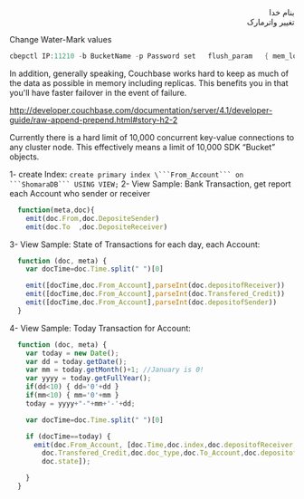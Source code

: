 <div dir="rtl">بنام خدا</div>

<div dir="rtl">تغییر واترمارک</div>

Change Water-Mark values

```c
cbepctl IP:11210 -b BucketName -p Password set   flush_param   { mem_low_wat | mem_high_wat | pager_active_vb_pcnt }   NewValue
```

In addition, generally speaking, Couchbase works hard to keep as much of the data as possible in memory including replicas. This benefits you in that you'll have faster failover in the event of failure. 

http://developer.couchbase.com/documentation/server/4.1/developer-guide/raw-append-prepend.html#story-h2-2

Currently there is a hard limit of 10,000 concurrent key-value connections to any cluster node. This effectively means a limit of 10,000 SDK “Bucket” objects.

1- create Index: `create primary index \```From_Account``` on ```ShomaraDB``` USING VIEW;`
2- View Sample: Bank Transaction, get report each Account who sender or receiver
```javascript
  function(meta,doc){
    emit(doc.From,doc.DepositeSender)
    emit(doc.To  ,doc.DepositeReceiver)
```
3- View Sample: State of Transactions for each day, each Account:
```javascript
  function (doc, meta) {
    var docTime=doc.Time.split(" ")[0]

    emit([docTime,doc.From_Account],parseInt(doc.depositofReceiver))
    emit([docTime,doc.From_Account],parseInt(doc.Transfered_Credit))
    emit([docTime,doc.From_Account],parseInt(doc.depositofSender))
  }
```
4- View Sample: Today Transaction for Account:
```javascript
  function (doc, meta) {
    var today = new Date();
    var dd = today.getDate();
    var mm = today.getMonth()+1; //January is 0!
    var yyyy = today.getFullYear();
    if(dd<10) { dd='0'+dd } 
    if(mm<10) { mm='0'+mm } 
    today = yyyy+"-"+mm+'-'+dd;

    var docTime=doc.Time.split(" ")[0]

    if (docTime==today) {
      emit(doc.From_Account, [doc.Time,doc.index,doc.depositofReceiver,
        doc.Transfered_Credit,doc.doc_type,doc.To_Account,doc.depositofSender,
        doc.state]);

    }
  }
```

<div dir="rtl"></div>
<div dir="rtl"></div>
<div dir="rtl"></div>
